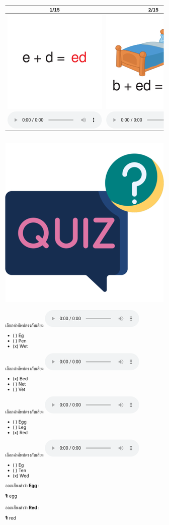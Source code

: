 <div class="carrousel">


|1/15|2/15|3/15|4/15|5/15|6/15|7/15|8/15|9/15|10/15|11/15|12/15|13/15|14/15|15/15|
| :----: | :----: | :----: | :----: | :----: | :----: | :----: | :----: | :----: | :----: | :----: | :----: | :----: | :----: | :----: |
|![](/media/img/EShortvowel__ed.svg)|![](/media/img/EShortvowel__bed.svg)|![](/media/img/EShortvowel__red.svg)|![](/media/img/EShortvowel__wed.svg)|![](/media/img/EShortvowel__eg.svg)|![](/media/img/EShortvowel__egg.svg)|![](/media/img/EShortvowel__leg.svg)|![](/media/img/EShortvowel__en.svg)|![](/media/img/EShortvowel__men.svg)|![](/media/img/EShortvowel__pen.svg)|![](/media/img/EShortvowel__ten.svg)|![](/media/img/EShortvowel__et.svg)|![](/media/img/EShortvowel__net.svg)|![](/media/img/EShortvowel__vet.svg)|![](/media/img/EShortvowel__wet.svg)|
|![](/media/audio/ed.mp3)|![](/media/audio/bed.mp3)|![](/media/audio/red.mp3)|![](/media/audio/wed.mp3)|![](/media/audio/eg.mp3)|![](/media/audio/egg.mp3)|![](/media/audio/leg.mp3)|![](/media/audio/en.mp3)|![](/media/audio/men.mp3)|![](/media/audio/pen.mp3)|![](/media/audio/ten.mp3)|![](/media/audio/et.mp3)|![](/media/audio/net.mp3)|![](/media/audio/vet.mp3)|![](/media/audio/wet.mp3)|

</div>



# ![icon](/media/icons/quiz.svg) 


เลือกคำศัพท์ตรงกับเสียง ![](/media/audio/wet.mp3) 
 - ( ) Eg
 - ( ) Pen
 - (x) Wet


เลือกคำศัพท์ตรงกับเสียง ![](/media/audio/bed.mp3) 
 - (x) Bed
 - ( ) Net
 - ( ) Vet


เลือกคำศัพท์ตรงกับเสียง ![](/media/audio/red.mp3) 
 - ( ) Egg
 - ( ) Leg
 - (x) Red


เลือกคำศัพท์ตรงกับเสียง ![](/media/audio/wed.mp3) 
 - ( ) Eg
 - ( ) Ten
 - (x) Wed

ออกเสียงคำว่า **Egg** :

🎙️ egg

ออกเสียงคำว่า **Red** :

🎙️ red

